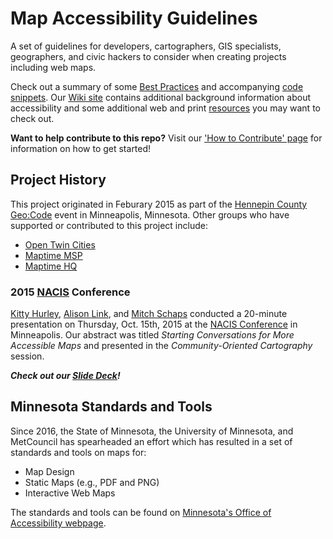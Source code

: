 # Map Accessibility Guidelines
A set of guidelines for developers, cartographers, GIS specialists, geographers, and civic hackers to consider when creating projects including web maps.

Check out a summary of some [Best Practices](/BestPractices.md) and accompanying [code snippets](/code-snippets). Our [Wiki site](../../wiki) contains additional background information about accessibility and some additional web and print [resources](../../wiki/Resources) you may want to check out.  

**Want to help contribute to this repo?** Visit our ['How to Contribute' page](../../wiki/How-to-Contribute) for information on how to get started!

## Project History
This project originated in Feburary 2015 as part of the [Hennepin County Geo:Code](http://www.hennepin.us/geocode) event in Minneapolis, Minnesota.  Other groups who have supported or contributed to this project include:  
* [Open Twin Cities](http://opentwincities.org)  
* [Maptime MSP](http://maptime.io/msp)    
* [Maptime HQ](http://maptime.io)   

### 2015 [NACIS](https://nacis.org) Conference
[Kitty Hurley](https://www.twitter.com/geospatialem), [Alison Link](https://twitter.com/linkalis), and [Mitch Schaps](https://twitter.com/mschapsgis) conducted a 20-minute presentation on Thursday, Oct. 15th, 2015 at the [NACIS Conference](http://www.nacis.org) in Minneapolis. Our abstract was titled *Starting Conversations for More Accessible Maps* and presented in the *Community-Oriented Cartography* session.

**_Check out our [Slide Deck](https://speakerdeck.com/geospatialem/nacis-2015-starting-conversations-for-more-accessible-maps)!_**

## Minnesota Standards and Tools
Since 2016, the State of Minnesota, the University of Minnesota, and MetCouncil has spearheaded an effort which has resulted in a set of standards and tools on maps for:  
* Map Design  
* Static Maps (e.g., PDF and PNG)  
* Interactive Web Maps  

The standards and tools can be found on [Minnesota's Office of Accessibility webpage](https://mn.gov/mnit/about-mnit/accessibility/maps).

